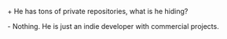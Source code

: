 \+ He has tons of private repositories, what is he hiding?

\- Nothing. He is just an indie developer with commercial projects.
